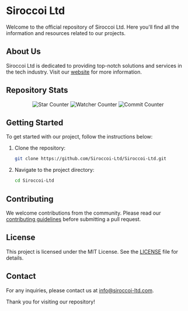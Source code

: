 # Siroccoi Ltd

Welcome to the official repository of Siroccoi Ltd. Here you'll find all the information and resources related to our projects.

## About Us

Siroccoi Ltd is dedicated to providing top-notch solutions and services in the tech industry. Visit our [website](https://siroccoi-ltd.github.io/Siroccoi-Ltd/) for more information.

## Repository Stats

<div align="center">
    <img src="https://img.shields.io/github/stars/Siroccoi-Ltd/Siroccoi-Ltd?style=social" alt="Star Counter"/>
    <img src="https://img.shields.io/github/watchers/Siroccoi-Ltd/Siroccoi-Ltd?style=social" alt="Watcher Counter"/>
    <img src="https://img.shields.io/github/commit-activity/m/Siroccoi-Ltd/Siroccoi-Ltd" alt="Commit Counter"/>
</div>

## Getting Started

To get started with our project, follow the instructions below:

1. Clone the repository:
    ```bash
    git clone https://github.com/Siroccoi-Ltd/Siroccoi-Ltd.git
    ```
2. Navigate to the project directory:
    ```bash
    cd Siroccoi-Ltd
    ```

## Contributing

We welcome contributions from the community. Please read our [contributing guidelines](CONTRIBUTING.md) before submitting a pull request.

## License

This project is licensed under the MIT License. See the [LICENSE](LICENSE) file for details.

## Contact

For any inquiries, please contact us at [info@siroccoi-ltd.com](mailto:info@siroccoi-ltd.com).

Thank you for visiting our repository!
